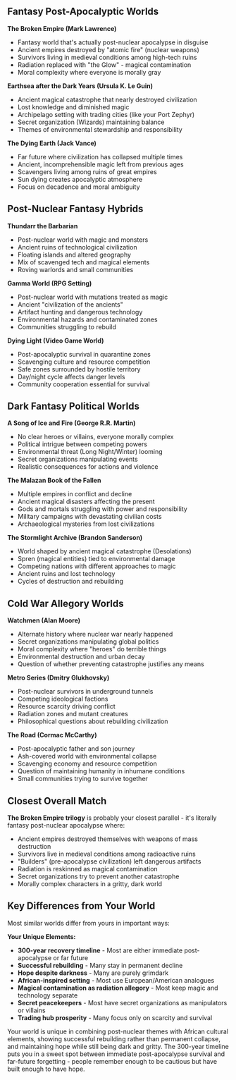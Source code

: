 ## **Fantasy Post-Apocalyptic Worlds**

**The Broken Empire (Mark Lawrence)**

- Fantasy world that's actually post-nuclear apocalypse in disguise
- Ancient empires destroyed by "atomic fire" (nuclear weapons)
- Survivors living in medieval conditions among high-tech ruins
- Radiation replaced with "the Glow" - magical contamination
- Moral complexity where everyone is morally gray

**Earthsea after the Dark Years (Ursula K. Le Guin)**

- Ancient magical catastrophe that nearly destroyed civilization
- Lost knowledge and diminished magic
- Archipelago setting with trading cities (like your Port Zephyr)
- Secret organization (Wizards) maintaining balance
- Themes of environmental stewardship and responsibility

**The Dying Earth (Jack Vance)**

- Far future where civilization has collapsed multiple times
- Ancient, incomprehensible magic left from previous ages
- Scavengers living among ruins of great empires
- Sun dying creates apocalyptic atmosphere
- Focus on decadence and moral ambiguity

## **Post-Nuclear Fantasy Hybrids**

**Thundarr the Barbarian**

- Post-nuclear world with magic and monsters
- Ancient ruins of technological civilization
- Floating islands and altered geography
- Mix of scavenged tech and magical elements
- Roving warlords and small communities

**Gamma World (RPG Setting)**

- Post-nuclear world with mutations treated as magic
- Ancient "civilization of the ancients"
- Artifact hunting and dangerous technology
- Environmental hazards and contaminated zones
- Communities struggling to rebuild

**Dying Light (Video Game World)**

- Post-apocalyptic survival in quarantine zones
- Scavenging culture and resource competition
- Safe zones surrounded by hostile territory
- Day/night cycle affects danger levels
- Community cooperation essential for survival

## **Dark Fantasy Political Worlds**

**A Song of Ice and Fire (George R.R. Martin)**

- No clear heroes or villains, everyone morally complex
- Political intrigue between competing powers
- Environmental threat (Long Night/Winter) looming
- Secret organizations manipulating events
- Realistic consequences for actions and violence

**The Malazan Book of the Fallen**

- Multiple empires in conflict and decline
- Ancient magical disasters affecting the present
- Gods and mortals struggling with power and responsibility
- Military campaigns with devastating civilian costs
- Archaeological mysteries from lost civilizations

**The Stormlight Archive (Brandon Sanderson)**

- World shaped by ancient magical catastrophe (Desolations)
- Spren (magical entities) tied to environmental damage
- Competing nations with different approaches to magic
- Ancient ruins and lost technology
- Cycles of destruction and rebuilding

## **Cold War Allegory Worlds**

**Watchmen (Alan Moore)**

- Alternate history where nuclear war nearly happened
- Secret organizations manipulating global politics
- Moral complexity where "heroes" do terrible things
- Environmental destruction and urban decay
- Question of whether preventing catastrophe justifies any means

**Metro Series (Dmitry Glukhovsky)**

- Post-nuclear survivors in underground tunnels
- Competing ideological factions
- Resource scarcity driving conflict
- Radiation zones and mutant creatures
- Philosophical questions about rebuilding civilization

**The Road (Cormac McCarthy)**

- Post-apocalyptic father and son journey
- Ash-covered world with environmental collapse
- Scavenging economy and resource competition
- Question of maintaining humanity in inhumane conditions
- Small communities trying to survive together

## **Closest Overall Match**

**The Broken Empire trilogy** is probably your closest parallel - it's literally fantasy post-nuclear apocalypse where:

- Ancient empires destroyed themselves with weapons of mass destruction
- Survivors live in medieval conditions among radioactive ruins
- "Builders" (pre-apocalypse civilization) left dangerous artifacts
- Radiation is reskinned as magical contamination
- Secret organizations try to prevent another catastrophe
- Morally complex characters in a gritty, dark world

## **Key Differences from Your World**

Most similar worlds differ from yours in important ways:

**Your Unique Elements:**

- **300-year recovery timeline** - Most are either immediate post-apocalypse or far future
- **Successful rebuilding** - Many stay in permanent decline
- **Hope despite darkness** - Many are purely grimdark
- **African-inspired setting** - Most use European/American analogues
- **Magical contamination as radiation allegory** - Most keep magic and technology separate
- **Secret peacekeepers** - Most have secret organizations as manipulators or villains
- **Trading hub prosperity** - Many focus only on scarcity and survival

Your world is unique in combining post-nuclear themes with African cultural elements, showing successful rebuilding rather than permanent collapse, and maintaining hope while still being dark and gritty. The 300-year timeline puts you in a sweet spot between immediate post-apocalypse survival and far-future forgetting - people remember enough to be cautious but have built enough to have hope.